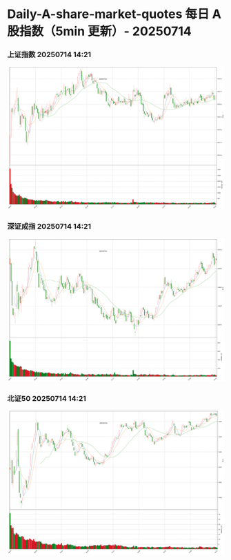 
# Daily-A-share-market-quotes 每日 A 股指数（5min 更新）- 20250714

### 上证指数 20250714 14:21
![](./fig/2025/7/20250714-sh000001.png)

### 深证成指 20250714 14:21
![](./fig/2025/7/20250714-sz399001.png)

### 北证50 20250714 14:21
![](./fig/2025/7/20250714-bj899050.png)
